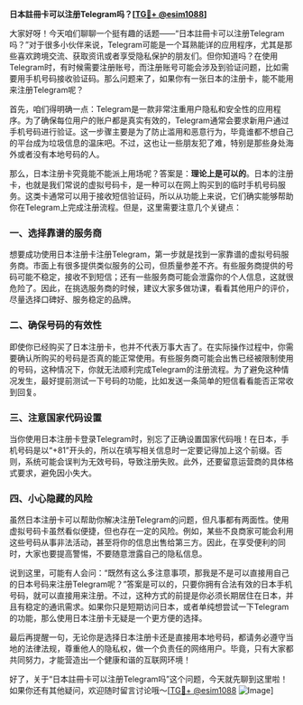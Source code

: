 **日本註冊卡可以注册Telegram吗？[[TG💪+ @esim1088](https://t.me/s/esim1088)]**

大家好呀！今天咱们聊聊一个挺有趣的话题——“日本註冊卡可以注册Telegram吗？”对于很多小伙伴来说，Telegram可能是一个耳熟能详的应用程序，尤其是那些喜欢跨境交流、获取资讯或者享受隐私保护的朋友们。但你知道吗？在使用Telegram时，有时候需要注册账号，而注册账号可能会涉及到验证问题，比如需要用手机号码接收验证码。那么问题来了，如果你有一张日本的注册卡，能不能用来注册Telegram呢？

首先，咱们得明确一点：Telegram是一款非常注重用户隐私和安全性的应用程序。为了确保每位用户的账户都是真实有效的，Telegram通常会要求新用户通过手机号码进行验证。这一步骤主要是为了防止滥用和恶意行为，毕竟谁都不想自己的平台成为垃圾信息的温床吧。不过，这也让一些朋友犯了难，特别是那些身处海外或者没有本地号码的人。

那么，日本注册卡究竟能不能派上用场呢？答案是：**理论上是可以的**。日本的注册卡，也就是我们常说的虚拟号码卡，是一种可以在网上购买到的临时手机号码服务。这类卡通常可以用于接收短信验证码，所以从功能上来说，它们确实能够帮助你在Telegram上完成注册流程。但是，这里需要注意几个关键点：

### 一、选择靠谱的服务商
想要成功使用日本注册卡注册Telegram，第一步就是找到一家靠谱的虚拟号码服务商。市面上有很多提供类似服务的公司，但质量参差不齐。有些服务商提供的号码可能不稳定，接收不到短信；还有一些服务商可能会泄露你的个人信息，这就很危险了。因此，在挑选服务商的时候，建议大家多做功课，看看其他用户的评价，尽量选择口碑好、服务稳定的品牌。

### 二、确保号码的有效性
即使你已经购买了日本注册卡，也并不代表万事大吉了。在实际操作过程中，你需要确认所购买的号码是否真的能正常使用。有些服务商可能会出售已经被限制使用的号码，这种情况下，你就无法顺利完成Telegram的注册流程。为了避免这种情况发生，最好提前测试一下号码的功能，比如发送一条简单的短信看看能否正常收到回复。

### 三、注意国家代码设置
当你使用日本注册卡登录Telegram时，别忘了正确设置国家代码哦！在日本，手机号码是以“+81”开头的，所以在填写相关信息时一定要记得加上这个前缀。否则，系统可能会误判为无效号码，导致注册失败。此外，还要留意运营商的具体格式要求，避免因小失大。

### 四、小心隐藏的风险
虽然日本注册卡可以帮助你解决注册Telegram的问题，但凡事都有两面性。使用虚拟号码卡虽然看似便捷，但也存在一定的风险。例如，某些不良商家可能会利用这些号码从事非法活动，甚至将你的信息出售给第三方。因此，在享受便利的同时，大家也要提高警惕，不要随意泄露自己的隐私信息。

说到这里，可能有人会问：“既然有这么多注意事项，那我是不是可以直接用自己的日本号码来注册Telegram呢？”答案是可以的，只要你拥有合法有效的日本手机号码，就可以直接用来注册。不过，这种方式的前提是你必须长期居住在日本，并且有稳定的通讯需求。如果你只是短期访问日本，或者单纯想尝试一下Telegram的功能，那么使用日本注册卡无疑是一个更方便的选择。

最后再提醒一句，无论你是选择日本注册卡还是直接用本地号码，都请务必遵守当地的法律法规，尊重他人的隐私权，做一个负责任的网络用户。毕竟，只有大家都共同努力，才能营造出一个健康和谐的互联网环境！

好了，关于“日本註冊卡可以注册Telegram吗”这个问题，今天就先聊到这里啦！如果你还有其他疑问，欢迎随时留言讨论哦～[[TG💪+ @esim1088](https://t.me/s/esim1088) ![Image](https://i.postimg.cc/4NQfJmqS/Snipaste-2025-05-13-00-14-12.png)]